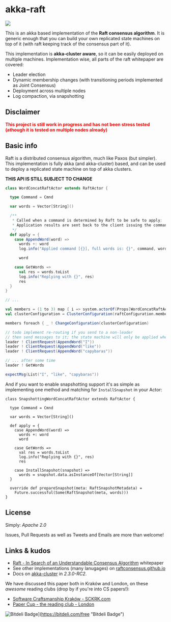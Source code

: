 akka-raft
=========

<a href="https://travis-ci.org/ktoso/akka-raft"><img src="https://travis-ci.org/ktoso/akka-raft.png"/></a>

This is an akka based implementation of the **Raft consensus algorithm**.
It is generic enough that you can build your own replicated state machines on top of it (with raft keeping track of the consensus part of it).

This implementation is **akka-cluster aware**, so it can be easily deployed on multiple machines.
Implementation wise, all parts of the raft whitepaper are covered:

* Leader election
* Dynamic membership changes (with transitioning periods implemented as Joint Consensus)
* Deployment across multiple nodes
* Log compaction, via snapshotting

Disclaimer
----------

<span style="color:red; font-weight:bold">This project is still work in progress and has not been stress tested (athough it is tested on multiple nodes already)</span>

Basic info
----------

Raft is a distributed consensus algorithm, much like Paxos (but simpler).
This implementation is fully akka (and akka-cluster) based, and can be used to deploy a replicated state machine on top of akka clusters.

**THIS API IS STILL SUBJECT TO CHANGE**

```scala
class WordConcatRaftActor extends RaftActor {

  type Command = Cmnd

  var words = Vector[String]()

  /** 
   * Called when a command is determined by Raft to be safe to apply; 
   * Application results are sent back to the client issuing the command.
   */
  def apply = { 
    case AppendWord(word) =>
      words +: word
      log.info("Applied command [{}], full words is: {}", command, words)

      word

    case GetWords =>
      val res = words.toList
      log.info("Replying with {}", res)
      res
  }
}

// ...

val members = (1 to 3) map { i => system.actorOf(Props[WordConcatRaftActor], name = s"member-$i") }
val clusterConfiguration = ClusterConfiguration(raftConfiguration.members + additionalActor) // 0, 1

members foreach { _ ! ChangeConfiguration(clusterConfiguration)

// todo implement re-routing if you send to a non-leader
// then send messages to it; the state machine will only be applied when consensus has been reached about a value
leader ! ClientRequest(AppendWord("I"))
leader ! ClientRequest(AppendWord("like"))
leader ! ClientRequest(AppendWord("capybaras"))

// ... after some time
leader ! GetWords

expectMsg(List("I", "like", "capybaras"))

```
And if you want to enable snapshotting support it's as simple as implementing one method and matching for `InstallSnapshot`
in your Actor:

```
class SnapshottingWordConcatRaftActor extends RaftActor {

  type Command = Cmnd

  var words = Vector[String]()

  def apply = {
    case AppendWord(word) =>
      words +: word
      word

    case GetWords =>
      val res = words.toList
      log.info("Replying with {}", res)
      res

    case InstallSnapshot(snapshot) =>
      words = snapshot.data.asInstanceOf[Vector[String]]
  }

  override def prepareSnapshot(meta: RaftSnapshotMetadata) =
    Future.successful(Some(RaftSnapshot(meta, words)))
}
```


License
-------

Simply: *Apache 2.0*

Issues, Pull Requests as well as Tweets and Emails are more than welcome!

Links & kudos
-------------

* [Raft - In Search of an Understandable Consensus Algorithm](https://ramcloud.stanford.edu/wiki/download/attachments/11370504/raft.pdf) whitepaper
* See other implementations (many lanugages) on [raftconsensus.github.io](http://raftconsensus.github.io)
* Docs on [akka-cluster](http://doc.akka.io/docs/akka/2.3.0-RC2/scala/cluster-usage.html) in *2.3.0-RC2*.

We have discussed this paper both in Kraków and London, on these _awesome_ reading clubs (drop by if you're into CS papers!):

* [Software Craftsmanship Kraków - SCKRK.com](http://www.meetup.com/sc-krk/events/134500362/)
* [Paper Cup - the reading club - London](http://www.meetup.com/Paper-Cup/events/153170202/)

![Bitdeli Badge](https://d2weczhvl823v0.cloudfront.net/ktoso/akka-raft/trend.png)](https://bitdeli.com/free "Bitdeli Badge")


